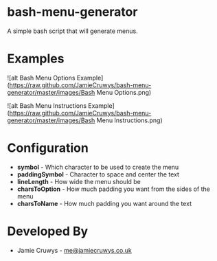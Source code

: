 bash-menu-generator
=================

A simple bash script that will generate menus.

Examples
=================
![alt Bash Menu Options Example](https://raw.github.com/JamieCruwys/bash-menu-generator/master/images/Bash Menu Options.png)

![alt Bash Menu Instructions Example](https://raw.github.com/JamieCruwys/bash-menu-generator/master/images/Bash Menu Instructions.png)

Configuration
=================

- **symbol** - Which character to be used to create the menu
- **paddingSymbol** - Character to space and center the text
- **lineLength** - How wide the menu should be
- **charsToOption** - How much padding you want from the sides of the menu
- **charsToName** - How much padding you want around the text

Developed By
=================

* Jamie Cruwys - <me@jamiecruwys.co.uk>
